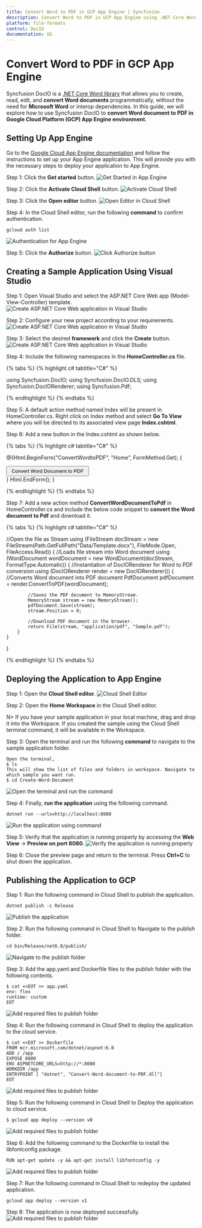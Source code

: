 ```yaml
---
title: Convert Word to PDF in GCP App Engine | Syncfusion
description: Convert Word to PDF in GCP App Engine using .NET Core Word (DocIO) library without Microsoft Word or interop dependencies.
platform: file-formats
control: DocIO
documentation: UG
---
```


# Convert Word to PDF in GCP App Engine

Syncfusion DocIO is a [.NET Core Word library](https://www.syncfusion.com/document-processing/word-framework/net-core/word-library) that allows you to create, read, edit, and **convert Word documents** programmatically, without the need for **Microsoft Word** or interop dependencies. In this guide, we will explore how to use Syncfusion DocIO to **convert Word document to PDF in Google Cloud Platform (GCP) App Engine environment**.

## Setting Up App Engine

Go to the [Google Cloud App Engine documentation](https://codelabs.developers.google.com/codelabs/cloud-app-engine-aspnetcore#1) and follow the instructions to set up your App Engine application. This will provide you with the necessary steps to deploy your application to App Engine.

Step 1: Click the **Get started** button.
![Get Started in App Engine](GCP_Images/App-Engine-WordtoPDF.png)

Step 2: Click the **Activate Cloud Shell** button.
![Activate Cloud Shell](GCP_Images/Activate-Cloud-Shell-WordtoPDF.png)

Step 3: Click the **Open editor** button.
![Open Editor in Cloud Shell](GCP_Images/Editor-Button-WordtoPDF.png)

Step 4: In the Cloud Shell editor, run the following **command** to confirm authentication.
```
gcloud auth list
```
![Authentication for App Engine](GCP_Images/Authentication-WordtoPDF.png)

Step 5: Click the **Authorize** button.
![Click Authorize button](GCP_Images/Authorize-WordtoPDF.png)

## Creating a Sample Application Using Visual Studio

Step 1: Open Visual Studio and select the ASP.NET Core Web app (Model-View-Controller) template.
![Create ASP.NET Core Web application in Visual Studio](ASP-NET-Core_images/CreateProjectforConversion.png)

Step 2: Configure your new project according to your requirements.
![Create ASP.NET Core Web application in Visual Studio](GCP_Images/Configuration_WordtoPDF.png)

Step 3: Select the desired **framework** and click the **Create** button.
![Create ASP.NET Core Web application in Visual Studio](GCP_Images/Additional-Information-WordtoPDF.png)

Step 4: Include the following namespaces in the **HomeController.cs** file.

{% tabs %}
{% highlight c# tabtitle="C#" %}

using Syncfusion.DocIO;
using Syncfusion.DocIO.DLS;
using Syncfusion.DocIORenderer;
using Syncfusion.Pdf;

{% endhighlight %}
{% endtabs %}

Step 5: A default action method named Index will be present in HomeController.cs. Right click on Index method and select **Go To View** where you will be directed to its associated view page **Index.cshtml**.

Step 6: Add a new button in the Index.cshtml as shown below.

{% tabs %}
{% highlight c# tabtitle="C#" %}

@{Html.BeginForm("ConvertWordtoPDF", "Home", FormMethod.Get);
{
<div>
    <input type="submit" value="Convert Word Document to PDF" style="width:220px;height:27px" />
</div>
}
Html.EndForm();
}

{% endhighlight %}
{% endtabs %}

Step 7: Add a new action method **ConvertWordDocumentToPdf** in HomeController.cs and include the below code snippet to **convert the Word document to Pdf** and download it.

{% tabs %}
{% highlight c# tabtitle="C#" %}

//Open the file as Stream
using (FileStream docStream = new FileStream(Path.GetFullPath("Data/Template.docx"), FileMode.Open, FileAccess.Read))
{
    //Loads file stream into Word document
    using (WordDocument wordDocument = new WordDocument(docStream, FormatType.Automatic))
    {
        //Instantiation of DocIORenderer for Word to PDF conversion
        using (DocIORenderer render = new DocIORenderer())
        {
            //Converts Word document into PDF document
            PdfDocument pdfDocument = render.ConvertToPDF(wordDocument);

            //Saves the PDF document to MemoryStream.
            MemoryStream stream = new MemoryStream();
            pdfDocument.Save(stream);
            stream.Position = 0;

            //Download PDF document in the browser.
            return File(stream, "application/pdf", "Sample.pdf");
        }
    }
}

{% endhighlight %}
{% endtabs %}

## Deploying the Application to App Engine

Step 1: Open the **Cloud Shell editor**.
![Cloud Shell Editor](GCP_Images/Cloud-Shell-Editor-WordtoPDF.png)

Step 2: Open the **Home Workspace** in the Cloud Shell editor.

N> If you have your sample application in your local machine, drag and drop it into the Workspace. If you created the sample using the Cloud Shell terminal command, it will be available in the Workspace.

Step 3: Open the terminal and run the following **command** to navigate to the sample application folder.
```
Open the terminal,
$ ls
This will show the list of files and folders in workspace. Navigate to which sample you want run.
$ cd Create-Word-Document
```
![Open the terminal and run the command](GCP_Images/Terminal-WordtoPDF.png)

Step 4: Finally, **run the application** using the following command.
```
dotnet run --urls=http://localhost:8080
```
![Run the application using command](GCP_Images/Run-Application-Command-WordtoPDF.png)

Step 5: Verify that the application is running properly by accessing the **Web View** -> **Preview on port 8080**.
![Verify the application is running properly](GCP_Images/Web-View-WordtoPDF.png)

Step 6: Close the preview page and return to the terminal. Press **Ctrl+C** to shut down the application.

## Publishing the Application to GCP

Step 1: Run the following command in Cloud Shell to publish the application.
```
dotnet publish -c Release
```
![Publish the application](GCP_Images/Publish_WordtoPDF.png)

Step 2: Run the following command in Cloud Shell to Navigate to the publish folder.
```
cd bin/Release/net6.0/publish/
```
![Navigate to the publish folder](GCP_Images/Navigate_Publish_Folder.png)

Step 3: Add the app.yaml and Dockerfile files to the publish folder with the following contents.
```
$ cat <<EOT >> app.yaml
env: flex
runtime: custom   
EOT
```
![Add required files to publish folder](GCP_Images/Docker-File-WordtoPDF.png)

Step 4: Run the following command in Cloud Shell to deploy the application to the cloud service.
```
$ cat <<EOT >> Dockerfile
FROM mcr.microsoft.com/dotnet/aspnet:6.0
ADD / /app
EXPOSE 8080
ENV ASPNETCORE_URLS=http://*:8080
WORKDIR /app
ENTRYPOINT [ "dotnet", "Convert-Word-document-to-PDF.dll"]
EOT
```
![Add required files to publish folder](GCP_Images/Deploy-to-Cloud-WordtoPDF.png)

Step 5: Run the following command in Cloud Shell to Deploy the application to cloud service.
```
$ gcloud app deploy --version v0
```
![Add required files to publish folder](GCP_Images/Deploy-WordtoPDF.png)

Step 6: Add the following command to the Dockerfile to install the libfontconfig package.
```
RUN apt-get update -y && apt-get install libfontconfig -y
```
![Add required files to publish folder](GCP_Images/Libfontconfig-WordtoPDF.png)

Step 7: Run the following command in Cloud Shell to redeploy the updated application.
```
gcloud app deploy --version v1
```

Step 8: The application is now deployed successfully.
![Add required files to publish folder](GCP_Images/Libfontconfig-WordtoPDF.png)
